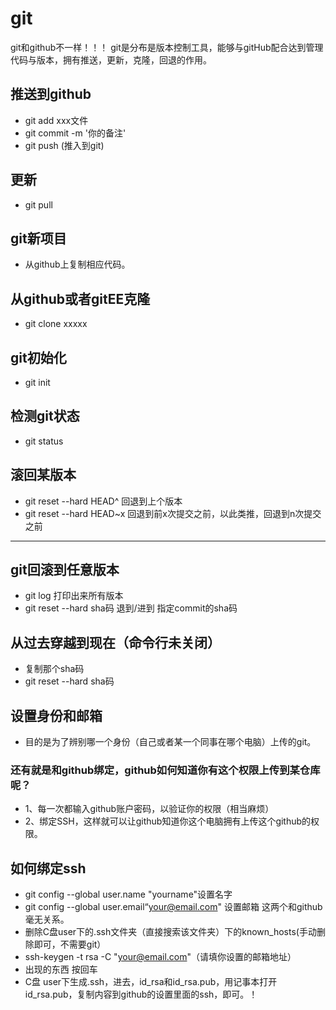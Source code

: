 # git 
git和github不一样！！！
git是分布是版本控制工具，能够与gitHub配合达到管理代码与版本，拥有推送，更新，克隆，回退的作用。

## 推送到github
+ git add xxx文件
+ git commit -m '你的备注'
+ git push (推入到git)

## 更新
+ git pull 

## git新项目
+ 从github上复制相应代码。

## 从github或者gitEE克隆
+ git clone xxxxx 

## git初始化
+ git init 

## 检测git状态
+ git status

## 滚回某版本
+ git reset --hard HEAD^         回退到上个版本
+ git reset --hard HEAD~x        回退到前x次提交之前，以此类推，回退到n次提交之前
------

## git回滚到任意版本
+ git log  打印出来所有版本
+ git reset --hard sha码      退到/进到 指定commit的sha码 

## 从过去穿越到现在（命令行未关闭）
+ 复制那个sha码
+ git reset --hard sha码

## 设置身份和邮箱

+ 目的是为了辨别哪一个身份（自己或者某一个同事在哪个电脑）上传的git。

### 还有就是和github绑定，github如何知道你有这个权限上传到某仓库呢？
+ 1、每一次都输入github账户密码，以验证你的权限（相当麻烦）
+ 2、绑定SSH，这样就可以让github知道你这个电脑拥有上传这个github的权限。

## 如何绑定ssh
+ git config --global user.name "yourname"设置名字
+ git config --global user.email“your@email.com" 设置邮箱 这两个和github毫无关系。
+ 删除C盘user下的.ssh文件夹（直接搜索该文件夹）下的known_hosts(手动删除即可，不需要git）
+  ssh-keygen -t rsa -C "your@email.com"（请填你设置的邮箱地址）
+ 出现的东西 按回车
+ C盘 user下生成.ssh，进去，id_rsa和id_rsa.pub，用记事本打开id_rsa.pub，复制内容到github的设置里面的ssh，即可。！

